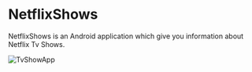 # NetflixShows
NetflixShows is an Android application which give you information about Netflix Tv Shows.

![TvShowApp](https://cdn-images-1.medium.com/max/800/1*a0jw1S3sppTeqLbYMrpKfQ.png)
